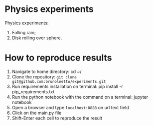 # Physics experiments

Physics experiments:
  1) Falling rain;
  2) Disk rolling over sphere.

# How to reproduce results

1) Navigate to home directory: cd ~/
2) Clone the repository: ```git clone git@github.com:brunolnetto/experiments.git```
3) Run requirements installation on terminal: pip install -r pip_requirements.txt
4) Run the python notebook with the command on a terminal: jupyter notebook
5) Open a browser and type ```localhost:8888``` on url text field
6) Click on the main.py file
7) Shift-Enter each cell to reproduce the result
